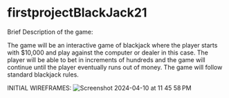 # firstprojectBlackJack21

Brief Description of the game:

The game will be an interactive game of blackjack where the player starts with $10,000 and play against the computer or dealer in this case. The player will be able to bet in increments of hundreds and the game will continue until the player eventually runs out of money. The game will follow standard blackjack rules.


INITIAL WIREFRAMES:
![Screenshot 2024-04-10 at 11 45 58 PM](https://github.com/brianjkim94/firstprojectBlackJack21/assets/159219608/b09c83b9-054e-4e65-88c7-cb9040693ab8)
